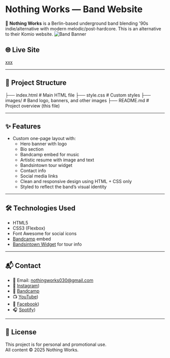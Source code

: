 # Nothing Works — Band Website

🎸 **Nothing Works** is a Berlin-based underground band blending '90s indie/alternative with modern melodic/post-hardcore. This is an alternative to their Komio website.
![Band Banner](images/banner-1.jpg)

## 🌐 Live Site
[xxx](https://your-github-username.github.io/repo-name/)  

---

## 📁 Project Structure

├── index.html # Main HTML file
├── style.css # Custom styles
├── images/ # Band logo, banners, and other images
├── README.md # Project overview (this file)

---

## ✨ Features

- Custom one-page layout with:
  - Hero banner with logo
  - Bio section
  - Bandcamp embed for music
  - Artistic resume with image and text
  - Bandsintown tour widget
  - Contact info
  - Social media links
  - Clean and responsive design using HTML + CSS only
  - Styled to reflect the band’s visual identity

---

## 🛠 Technologies Used

- HTML5
- CSS3 (Flexbox)
- Font Awesome for social icons
- [Bandcamp](https://bandcamp.com) embed
- [Bandsintown Widget](https://bandsintown.com) for tour info

---

## 📬 Contact

- 📧 Email: [nothingworks030@gmail.com](mailto:nothingworks030@gmail.com)
- 📸 [Instagram](https://www.instagram.com/nothingworksbln/))
- 🎵 [Bandcamp](https://nothingworksbln.bandcamp.com)
- 📺 [YouTube](https://www.youtube.com/@NothingWorksBLN))
- 📘 [Facebook](https://www.facebook.com/nothingworksbln))
- 🎧 [Spotify](https://open.spotify.com/intl-pt/artist/1gYycpeQDRB8gqsbMPzzvA?si=g5Q6LbxcT364lAnFQRG0aQ&nd=1&dlsi=ed522c70d22c43c8))

---

## 📄 License

This project is for personal and promotional use.  
All content © 2025 Nothing Works.
